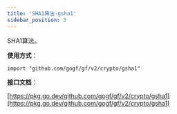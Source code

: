 ```yaml
---
title: 'SHA1算法-gsha1'
sidebar_position: 3
---
```


SHA1算法。

**使用方式**：

```
import "github.com/gogf/gf/v2/crypto/gsha1"
```

**接口文档**：

[https://pkg.go.dev/github.com/gogf/gf/v2/crypto/gsha1](https://pkg.go.dev/github.com/gogf/gf/v2/crypto/gsha1)